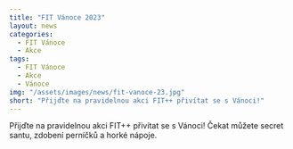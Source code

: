 ```yaml
---
title: "FIT Vánoce 2023"
layout: news
categories:
  - FIT Vánoce
  - Akce
tags:
  - FIT Vánoce
  - Akce
  - Vánoce
img: "/assets/images/news/fit-vanoce-23.jpg"
short: "Přijďte na pravidelnou akci FIT++ přivítat se s Vánoci!"
---
```


Přijďte na pravidelnou akci FIT++ přivítat se s Vánoci! Čekat můžete secret santu, zdobení perníčků a horké nápoje.